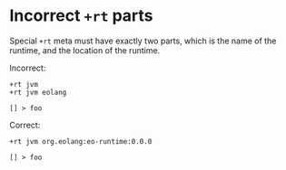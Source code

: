# Incorrect `+rt` parts

Special `+rt` meta must have exactly two parts, which is the name of the
runtime, and the location of the runtime.

Incorrect:

```eo
+rt jvm
+rt jvm eolang

[] > foo
```

Correct:

```eo
+rt jvm org.eolang:eo-runtime:0.0.0

[] > foo
```
